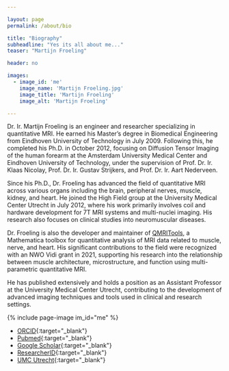 ```yaml
---

layout: page
permalink: /about/bio

title: "Biography"
subheadline: "Yes its all about me..."
teaser: "Martijn Froeling"

header: no

images:
  - image_id: 'me'
    image_name: 'Martijn Froeling.jpg'
    image_title: 'Martijn Froeling'
    image_alt: 'Martijn Froeling' 

---
```


Dr. Ir. Martijn Froeling is an engineer and researcher specializing in quantitative MRI. He earned his Master’s degree in Biomedical Engineering from Eindhoven University of Technology in July 2009. Following this, he completed his Ph.D. in October 2012, focusing on Diffusion Tensor Imaging of the human forearm at the Amsterdam University Medical Center and Eindhoven University of Technology, under the supervision of Prof. Dr. Ir. Klaas Nicolay, Prof. Dr. Ir. Gustav Strijkers, and Prof. Dr. Ir. Aart Nederveen.

Since his Ph.D., Dr. Froeling has advanced the field of quantitative MRI across various organs including the brain, peripheral nerves, muscle, kidney, and heart. He joined the High Field group at the University Medical Center Utrecht in July 2012, where his work primarily involves coil and hardware development for 7T MRI systems and multi-nuclei imaging. His research also focuses on clinical studies into neuromuscular diseases.

Dr. Froeling is also the developer and maintainer of [QMRITools](https://github.com/mfroeling/QMRITools), a Mathematica toolbox for quantitative analysis of MRI data related to muscle, nerve, and heart. His significant contributions to the field were recognized with an NWO Vidi grant in 2021, supporting his research into the relationship between muscle architecture, microstructure, and function using multi-parametric quantitative MRI.

He has published extensively and holds a position as an Assistant Professor at the University Medical Center Utrecht, contributing to the development of advanced imaging techniques and tools used in clinical and research settings​​.

{% include page-image im_id="me" %}

- [ORCID](https://orcid.org/0000-0003-3841-0497){:target="_blank"}
- [Pubmed](https://pubmed.ncbi.nlm.nih.gov/?term=Froeling+M&sort=date&size=200){:target="_blank"}
- [Google Scholar](https://scholar.google.nl/citations?user=zvsSOy4AAAAJ){:target="_blank"}
- [ResearcherID](https://www.webofscience.com/wos/author/record/1290660){:target="_blank"}
- [UMC Utrecht](https://www.umcutrecht.nl/en/research/researchers/froeling-martijn-m){:target="_blank"}
